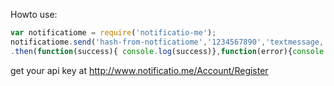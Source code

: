 
Howto use:

```javascript
var notificatiome = require('notificatio-me');
notificatiome.send('hash-from-notficatiome','1234567890','textmessage, 1000 chars..')
.then(function(success){ console.log(success)},function(error){console.log(error)});
```
get your api key at http://www.notificatio.me/Account/Register